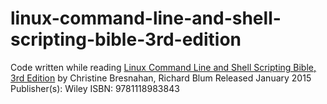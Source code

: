 # linux-command-line-and-shell-scripting-bible-3rd-edition
Code written while reading [Linux Command Line and Shell Scripting Bible, 3rd Edition](https://www.oreilly.com/library/view/linux-command-line/9781118983843/) by
Christine Bresnahan, Richard Blum
Released January 2015
Publisher(s): Wiley
ISBN: 9781118983843
